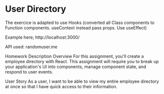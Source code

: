# User Directory

The exercice is adapted to use Hooks (converted all Class components to Function components. useContext instead pass props. Use useEffect)

Example here; http://localhost:3000/

API used:
randomuser.me

Homework Description
Overview
For this assignment, you'll create a employee directory with React. This assignment will require you to break up your application's UI into components, manage component state, and respond to user events.

User Story
As a user, I want to be able to view my entire employee directory at once so that I have quick access to their information.
